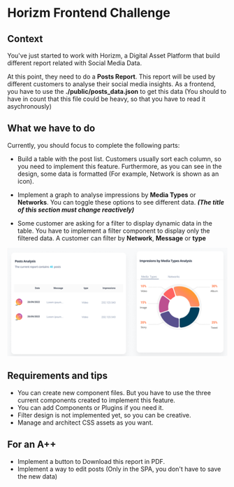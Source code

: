 # Horizm Frontend Challenge

## Context
You've just started to work with Horizm, a Digital Asset Platform that build different report related with Social Media Data.

At this point, they need to do a **Posts Report**. This report will be used by different customers to analyse their social media insights. As a frontend, you have to use the **./public/posts_data.json** to get this data (You should to have in count that this file could be heavy, so that you have to read it asychronously)

## What we have to do
Currently, you should focus to complete the following parts:
- Build a table with the post list. Customers usually sort each column, so you need to implement this feature. Furthermore, as you can see in the design, some data is formatted (For example, Network is shown as an icon).

- Implement a graph to analyse impressions by **Media Types** or **Networks**. You can toggle these options to see different data. ***(The title of this section must change reactively)***

- Some customer are asking for a filter to display dynamic data in the table. You have to implement a filter component to display only the filtered data. A customer can filter by **Network**, **Message** or **type** 

![alt text](./readme_images/dashboard.png)

## Requirements and tips
- You can create new component files. But you have to use the three current components created to implement this feature.
- You can add Components or Plugins if you need it.
- Filter design is not implemented yet, so you can be creative.
- Manage and architect CSS assets as you want.

## For an A++
- Implement a button to Download this report in PDF.
- Implement a way to edit posts (Only in the SPA, you don't have to save the new data)